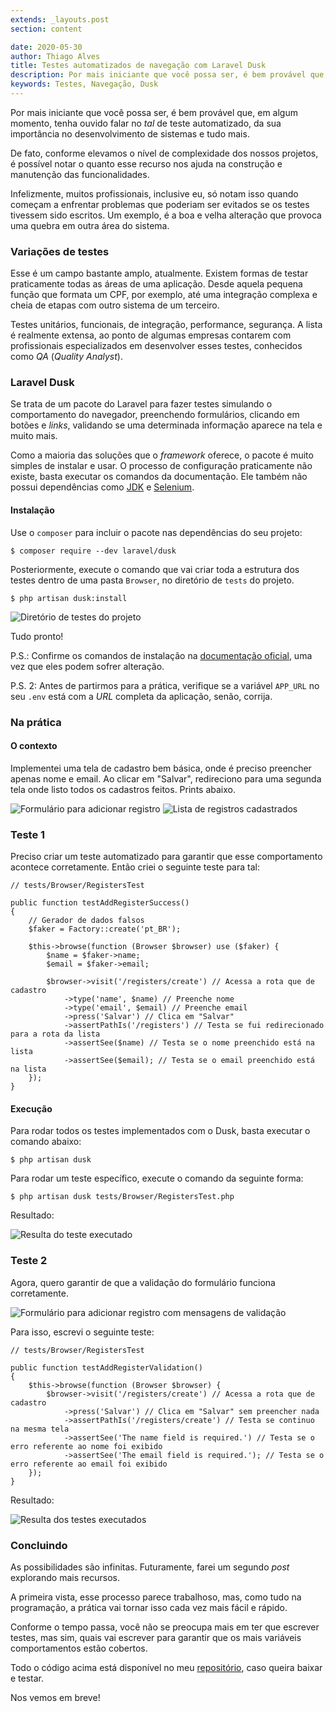 ```yaml
---
extends: _layouts.post
section: content

date: 2020-05-30
author: Thiago Alves
title: Testes automatizados de navegação com Laravel Dusk
description: Por mais iniciante que você possa ser, é bem provável que, em algum momento, tenha ouvido falar no tal de teste automatizado, da sua importância no desenvolvimento de sistemas e tudo mais.
keywords: Testes, Navegação, Dusk
---
```


Por mais iniciante que você possa ser, é bem provável que, em algum momento, tenha ouvido falar no _tal_ de teste automatizado, da sua importância no desenvolvimento de sistemas e tudo mais.

De fato, conforme elevamos o nível de complexidade dos nossos projetos, é possível notar o quanto esse recurso nos ajuda na construção e manutenção das funcionalidades.

Infelizmente, muitos profissionais, inclusive eu, só notam isso quando começam a enfrentar problemas que poderiam ser evitados se os testes tivessem sido escritos. Um exemplo, é a boa e velha alteração que provoca uma quebra em outra área do sistema.

### Variações de testes

Esse é um campo bastante amplo, atualmente. Existem formas de testar praticamente todas as áreas de uma aplicação. Desde aquela pequena função que formata um CPF, por exemplo, até uma integração complexa e cheia de etapas com outro sistema de um terceiro.

Testes unitários, funcionais, de integração, performance, segurança. A lista é realmente extensa, ao ponto de algumas empresas contarem com profissionais especializados em desenvolver esses testes, conhecidos como _QA_ (_Quality Analyst_).

### Laravel Dusk

Se trata de um pacote do Laravel para fazer testes simulando o comportamento do navegador, preenchendo formulários, clicando em botões e _links_, validando se uma determinada informação aparece na tela e muito mais.

Como a maioria das soluções que o _framework_ oferece, o pacote é muito simples de instalar e usar. O processo de configuração praticamente não existe, basta executar os comandos da documentação. Ele também não possui dependências como [JDK](https://www.google.com/search?q=JDK) e [Selenium](https://www.selenium.dev).

#### Instalação

Use o `composer` para incluir o pacote nas dependências do seu projeto:

```shell
$ composer require --dev laravel/dusk
```

Posteriormente, execute o comando que vai criar toda a estrutura dos testes dentro de uma pasta `Browser`, no diretório de `tests` do projeto.

```shell
$ php artisan dusk:install
```

<img src="/assets/images/post-laravel-dusk/tests-directory.png" alt="Diretório de testes do projeto" />

Tudo pronto!

P.S.: Confirme os comandos de instalação na [documentação oficial](https://laravel.com/docs/dusk), uma vez que eles podem sofrer alteração.

P.S. 2: Antes de partirmos para a prática, verifique se a variável `APP_URL` no seu `.env` está com a _URL_ completa da aplicação, senão, corrija.

### Na prática

#### O contexto

Implementei uma tela de cadastro bem básica, onde é preciso preencher apenas nome e email. Ao clicar em "Salvar", redireciono para uma segunda tela onde listo todos os cadastros feitos. Prints abaixo.

<img src="/assets/images/post-laravel-dusk/form.png" alt="Formulário para adicionar registro" />

<img src="/assets/images/post-laravel-dusk/list.png" alt="Lista de registros cadastrados" />

### Teste 1

Preciso criar um teste automatizado para garantir que esse comportamento acontece corretamente. Então criei o seguinte teste para tal:

```
// tests/Browser/RegistersTest

public function testAddRegisterSuccess()
{
    // Gerador de dados falsos
    $faker = Factory::create('pt_BR');

    $this->browse(function (Browser $browser) use ($faker) {
        $name = $faker->name;
        $email = $faker->email;

        $browser->visit('/registers/create') // Acessa a rota que de cadastro
            ->type('name', $name) // Preenche nome
            ->type('email', $email) // Preenche email
            ->press('Salvar') // Clica em "Salvar"
            ->assertPathIs('/registers') // Testa se fui redirecionado para a rota da lista
            ->assertSee($name) // Testa se o nome preenchido está na lista
            ->assertSee($email); // Testa se o email preenchido está na lista
    });
}
```

#### Execução

Para rodar todos os testes implementados com o Dusk, basta executar o comando abaixo:

```shell
$ php artisan dusk
```

Para rodar um teste específico, execute o comando da seguinte forma:

```shell
$ php artisan dusk tests/Browser/RegistersTest.php
```

Resultado:

<img src="/assets/images/post-laravel-dusk/run-all.png" alt="Resulta do teste executado" />

### Teste 2

Agora, quero garantir de que a validação do formulário funciona corretamente.

<img src="/assets/images/post-laravel-dusk/form-validation.png" alt="Formulário para adicionar registro com mensagens de validação" />

Para isso, escrevi o seguinte teste:

```
// tests/Browser/RegistersTest

public function testAddRegisterValidation()
{
    $this->browse(function (Browser $browser) {
        $browser->visit('/registers/create') // Acessa a rota que de cadastro
            ->press('Salvar') // Clica em "Salvar" sem preencher nada
            ->assertPathIs('/registers/create') // Testa se continuo na mesma tela
            ->assertSee('The name field is required.') // Testa se o erro referente ao nome foi exibido
            ->assertSee('The email field is required.'); // Testa se o erro referente ao email foi exibido
    });
}
```

Resultado:

<img src="/assets/images/post-laravel-dusk/run-all-2.png" alt="Resulta dos testes executados" />

### Concluindo

As possibilidades são infinitas. Futuramente, farei um segundo _post_ explorando mais recursos. 

A primeira vista, esse processo parece trabalhoso, mas, como tudo na programação, a prática vai tornar isso cada vez mais fácil e rápido. 

Conforme o tempo passa, você não se preocupa mais em ter que escrever testes, mas sim, quais vai escrever para garantir que os mais variáveis comportamentos estão cobertos.

Todo o código acima está disponível no meu [repositório](https://github.com/thiagomcw/laravel-storage-example), caso queira baixar e testar.

Nos vemos em breve!
